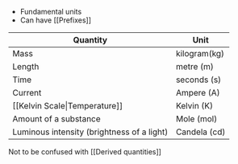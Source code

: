 - Fundamental units
- Can have [[Prefixes]]

| Quantity                                   | Unit         |
| ------------------------------------------ | ------------ |
| Mass                                       | kilogram(kg) |
| Length                                     | metre (m)    |
| Time                                       | seconds (s)  |
| Current                                    | Ampere (A)   |
| [[Kelvin Scale\|Temperature]]              | Kelvin (K)   |
| Amount of a substance                      | Mole (mol)   |
| Luminous intensity (brightness of a light) | Candela (cd) |

Not to be confused with [[Derived quantities]]